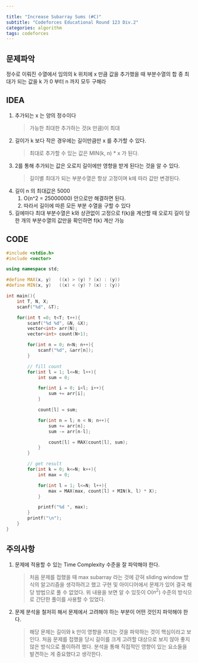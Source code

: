 ```yaml
---

title: "Increase Subarray Sums (#C)"
subtitle: "Codeforces Educational Round 123 Div.2"
categories: algorithm
tags: codeforces
---
```


## 문제파악

정수로 이뤄진 수열에서 임의의 k 위치에 x 만큼 값을 추가했을 때 부분수열의 합 중 최대가 되는 값을 k 가 0 부터 n 까지 모두 구해라

## IDEA

1. 추가되는 x 는 양의 정수이다
    > 가능한 최대한 추가하는 것(k 만큼)이 최대
2. 길이가 k 보다 작은 경우에는 길이만큼만 x 를 추가할 수 있다.
    > 최대로 추가할 수 있는 값은 MIN(k, n) * x 가 된다.
3. 2를 통해 추가되는 값은 오로지 길이에만 영향을 받게 된다는 것을 알 수 있다.
    > 길이별 최대가 되는 부분수열은 항상 고정이며 k에 따라 값만 변경된다.
4. 길이 n 의 최대값은 5000
    1. O(n^2 = 25000000) 안으로만 해결하면 된다.
    2. 따라서 길이에 따른 모든 부분 수열을 구할 수 있다
5. 길에마다 최대 부분수열은 k와 상관없이 고정으로 f(k)을 계산할 때 오로지 길이 당 한 개의 부분수열의 값만을 확인하면 f(k) 계산 가능

## CODE

```c++
#include <stdio.h>
#include <vector>

using namespace std;

#define MAX(x, y)   ((x) > (y) ? (x) : (y))
#define MIN(x, y)   ((x) < (y) ? (x) : (y))

int main(){
    int T, N, X;
    scanf("%d", &T);

    for(int t =0; t<T; t++){
        scanf("%d %d", &N, &X);
        vector<int> arr(N);
        vector<int> count(N+1);

        for(int n = 0; n<N; n++){
            scanf("%d", &arr[n]);
        }

        // fill count
        for(int l = 1; l<=N; l++){
            int sum = 0;

            for(int i = 0; i<l; i++){
                sum += arr[i];
            }

            count[l] = sum;

            for(int n = l; n < N; n++){
                sum += arr[n];
                sum -= arr[n-l];

                count[l] = MAX(count[l], sum);
            }
        }

        // get result
        for(int k = 0; k<=N; k++){
            int max = 0;

            for(int l = 1; l<=N; l++){
                max = MAX(max, count[l] + MIN(k, l) * X);
            }

            printf("%d ", max);
        }
        printf("\n");
    }
}
```

## 주의사항

1. 문제에 적용할 수 있는 Time Complexity 수준을 잘 파악해야 한다.
    > 처음 문제를 접했을 때 max subarray 라는 것에 갇혀 sliding window 방식의 알고리즘을 생각하려고 했고 구현 및 아이디어에서 문제가 있어 결국 해당 방법으로 풀 수 없었다. 위 내용을 보면 알 수 있듯이 O($n^2$) 수준의 방식으로 간단한 풀이를 사용할 수 있었다.
2. 문제 분석을 철저히 해서 문제에서 고려해야 하는 부분이 어떤 것인지 파악해야 한다.
    > 해당 문제는 길이와 k 만이 영향을 끼치는 것을 파악하는 것이 핵심이라고 보인다. 처음 문제를 접했을 당시 길이를 크게 고려할 대상으로 보지 않아 좋지 않은 방식으로 풀이하려 했다. 분석을 통해 직접적인 영향이 있는 요소들을 발견하는 게 중요했다고 생각한다.
    